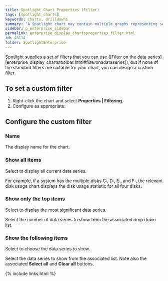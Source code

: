 ```yaml
---
title: Spotlight Chart Properties (Filter)
tags: [spotlight_charts]
keywords: charts, drilldowns
summary: "A Spotlight chart may contain multiple graphs representing separate data series from multiple data sources. You can filter the chart so that it shows only the data series that you want to see."
sidebar: p_enterprise_sidebar
permalink: enterprise_display_chartsproperties_filter.html
id: 40114
folder: SpotlightEnterprise
---
```





Spotlight supplies a set of filters that you can use ([Filter on the data series][enterprise_display_chartstoolbar.html#filteronadataseries]), but if none of the standard filters are suitable for your chart, you can design a custom filter.

## To set a custom filter

1. Right-click the chart and select **Properties \| Filtering**.
2. Configure as appropriate:


## Configure the custom filter

### Name

The display name for the chart.


### Show all items

Select to display all current data series.

For example, if a system has the multiple disks C:, D:, E:, and F:, the relevant disk usage chart displays the disk usage statistic for all four disks.


### Show only the top items

Select to display the most significant data series.

Select the number of data series to show from the associated drop down list.


### Show the following items

Select to choose the data series to show.

Select the data series to show from the associated list. Note also the associated **Select all** and **Clear all** buttons.




{% include links.html %}
